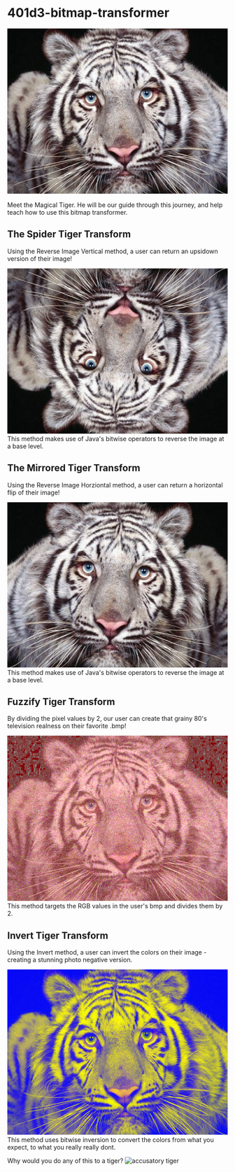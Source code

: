 # 401d3-bitmap-transformer

![Example Tiger.BMP](https://github.com/VorosDana/401d3-bitmap-transformer/blob/master/assets/tigger.bmp)

Meet the Magical Tiger. He will be our guide through this journey, and help teach how to use this bitmap transformer. 

## The Spider Tiger Transform 
  Using the Reverse Image Vertical method, a user can return an upsidown version of their image! 
  
  ![Spider Tiger](https://github.com/VorosDana/401d3-bitmap-transformer/blob/master/assets/tests/spidertiger.bmp)
  This method makes use of Java's bitwise operators to reverse the image at a base level. 
  
## The Mirrored Tiger Transform
  Using the Reverse Image Horziontal method, a user can return a horizontal flip of their image! 

![UncannyValley Tiger](https://github.com/VorosDana/401d3-bitmap-transformer/blob/master/assets/tests/reggit.bmp)  
This method makes use of Java's bitwise operators to reverse the image at a base level. 

## Fuzzify Tiger Transform 
  By dividing the pixel values by 2, our user can create that grainy 80's television realness on their favorite .bmp! 
  
  ![fizzify Tiger](https://github.com/VorosDana/401d3-bitmap-transformer/blob/master/assets/tests/CRT_Tigger.bmp)
  This method targets the RGB values in the user's bmp and divides them by 2.
  
## Invert Tiger Transform 
 Using the Invert method, a user can invert the colors on their image - creating a stunning photo negative version. 
  
  ![inverted Tiger](https://github.com/VorosDana/401d3-bitmap-transformer/blob/master/assets/tests/Invert_Tigger.bmp) 
  This method uses bitwise inversion to convert the colors from what you expect, to what you really really dont. 
  
  Why would you do any of this to a tiger? 
  ![accusatory tiger](https://media.giphy.com/media/RK4elGDTVhTmhtCknc/giphy.gif)
